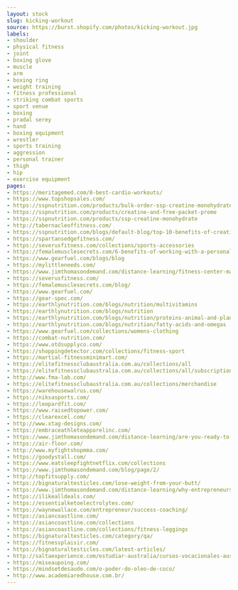 ```yaml
---
layout: stock
slug: kicking-workout
source: https://burst.shopify.com/photos/kicking-workout.jpg
labels:
- shoulder
- physical fitness
- joint
- boxing glove
- muscle
- arm
- boxing ring
- weight training
- fitness professional
- striking combat sports
- sport venue
- boxing
- pradal serey
- hand
- boxing equipment
- wrestler
- sports training
- aggression
- personal trainer
- thigh
- hip
- exercise equipment
pages:
- https://meritagemed.com/8-best-cardio-workouts/
- https://www.topshopsales.com/
- https://sspnutrition.com/products/bulk-order-ssp-creatine-monohydrate-100-pharmaceutical-grade-12-canisters-600-servings
- https://sspnutrition.com/products/creatine-and-free-packet-promo
- https://sspnutrition.com/products/ssp-creatine-monohydrate
- http://tabernacleoffitness.com/
- https://sspnutrition.com/blogs/default-blog/top-10-benefits-of-creatine-monohydrate
- https://spartansedgefitness.com/
- https://severusfitness.com/collections/sports-accessories
- https://femalemusclesecrets.com/6-benefits-of-working-with-a-personal-trainer/
- https://www.gearfuel.com/blogs/blog
- https://mylittleneeds.com/
- https://www.jimthomasondemand.com/distance-learning/fitness-center-marketing-upgrade-your-class-descriptions/
- https://severusfitness.com/
- https://femalemusclesecrets.com/blog/
- https://www.gearfuel.com/
- https://gear-spec.com/
- https://earthlynutrition.com/blogs/nutrition/multivitamins
- https://earthlynutrition.com/blogs/nutrition
- https://earthlynutrition.com/blogs/nutrition/proteins-animal-and-plant-based
- https://earthlynutrition.com/blogs/nutrition/fatty-acids-and-omegas
- https://www.gearfuel.com/collections/womens-clothing
- https://combat-nutrition.com/
- https://www.otdsupplyco.com/
- https://shoppingdetector.com/collections/fitness-sport
- https://martial-fitnessminimart.com/
- https://elitefitnessclubaustralia.com.au/collections/all
- https://elitefitnessclubaustralia.com.au/collections/all/subscription
- http://www.fma-lab.com/
- https://elitefitnessclubaustralia.com.au/collections/merchandise
- https://warehousewalrus.com/
- https://niksasports.com/
- https://leopardfit.com/
- https://www.raisedtopower.com/
- https://clearexcel.com/
- http://www.xtag-designs.com/
- https://embraceathleteapparelinc.com/
- https://www.jimthomasondemand.com/distance-learning/are-you-ready-to-open-your-own-gym/
- https://air-floor.com/
- http://www.myfightshopmma.com/
- https://goodystall.com/
- https://www.eatsleepfightnetflix.com/collections
- https://www.jimthomasondemand.com/blog/page/2/
- http://topfitsupply.com/
- https://bignaturaltesticles.com/lose-weight-from-your-butt/
- https://www.jimthomasondemand.com/distance-learning/why-entrepreneurs-should-open-a-fitness-business/
- https://ilikealldeals.com/
- https://essentialketoelectrolytes.com/
- https://waynewallace.com/entrepreneur/success-coaching/
- https://asiancoastline.com/
- https://asiancoastline.com/collections
- https://asiancoastline.com/collections/fitness-leggings
- https://bignaturaltesticles.com/category/qa/
- https://fitnessplaisir.com/
- https://bignaturaltesticles.com/latest-articles/
- http://saltaexperience.com/estudiar-australia/cursos-vocacionales-australia/
- https://miseaupoing.com/
- https://mindsetdesaude.com/o-poder-do-oleo-de-coco/
- http://www.academiaredhouse.com.br/
---
```

